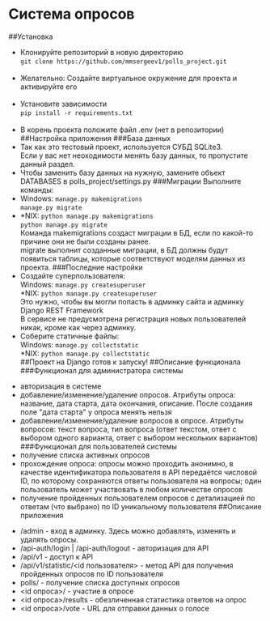 # Система опросов
##Установка
* Клонируйте репозиторий в новую директорию <br>
`git clone https://github.com/mmsergeev1/polls_project.git` <br><br>
* Желательно: Создайте виртуальное окружение для проекта и активируйте его <br><br>
* Установите зависимости<br>
`pip install -r requirements.txt` <br><br>
* В корень проекта положите файл .env (нет в репозитории)
##Настройка приложения
###База данных
* Так как это тестовый проект, используется СУБД SQLite3.<br> 
Если у вас нет неоходимости менять базу данных, то пропустите данный раздел.
* Чтобы заменить базу данных на нужную, замените объект DATABASES в polls_project/settings.py
###Миграции
Выполните команды: <br>
* Windows: `manage.py makemigrations` <br>
`manage.py migrate`
* \*NIX: `python manage.py makemigrations` <br>
`python manage.py migrate` <br>
Команда makemigrations создаст миграции в БД, если по какой-то причине они не были созданы ранее.<br>
migrate выполнит созданные миграции, в БД должны будут появиться таблицы, которые соответствуют моделям данных из проекта.
###Последние настройки
* Создайте суперпользователя:<br>
Windows: `manage.py createsuperuser` <br>
\*NIX: `python manage.py createsuperuser` <br>
Это нужно, чтобы вы могли попасть в админку сайта и админку Django REST Framework<br>
В сервисе не предусмотрена регистрация новых пользователей никак, кроме как через админку.<br>
* Соберите статичные файлы:<br>
Windows: `manage.py collectstatic` <br>
\*NIX: `python manage.py collectstatic` <br>
##Проект на Django готов к запуску!
##Описание функционала
###Функционал для администратора системы
- авторизация в системе
- добавление/изменение/удаление опросов. Атрибуты опроса: название, дата старта, дата окончания, описание. После создания поле "дата старта" у опроса менять нельзя
- добавление/изменение/удаление вопросов в опросе. Атрибуты вопросов: текст вопроса, тип вопроса (ответ текстом, ответ с выбором одного варианта, ответ с выбором нескольких вариантов)
###Функционал для пользователей системы
- получение списка активных опросов
- прохождение опроса: опросы можно проходить анонимно, в качестве идентификатора пользователя в API передаётся числовой ID, по которому сохраняются ответы пользователя на вопросы; один пользователь может участвовать в любом количестве опросов
- получение пройденных пользователем опросов с детализацией по ответам (что выбрано) по ID уникальному пользователя
##Описание приложения
* /admin - вход в админку. Здесь можно добавлять, изменять и удалять опросы.
* /api-auth/login | /api-auth/logout - авторизация для API
* /api/v1 - доступ к API
* /api/v1/statistic/<id пользователя> - метод API для получения пройденных опросов по ID пользователя
* polls/ - получение списка доступных опросов
* <id опроса>/ - участие в опросе
* <id опроса>/results - обезличенная статистика ответов на опрос
* <id опроса>/vote - URL для отправки данных о голосе
